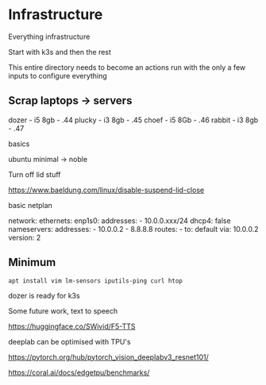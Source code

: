# Infrastructure

Everything infrastructure

Start with k3s and then the rest

This entire directory needs to become an actions run with the only a few inputs to configure everything

## Scrap laptops -> servers

dozer - i5 8gb - .44
plucky - i3 8gb - .45
choef - i5 8Gb - .46
rabbit - i3 8gb - .47

basics

ubuntu minimal -> noble

Turn off lid stuff

https://www.baeldung.com/linux/disable-suspend-lid-close

basic netplan

network:
    ethernets:
        enp1s0:
            addresses:
            - 10.0.0.xxx/24
            dhcp4: false
            nameservers:
                addresses:
                - 10.0.0.2
                - 8.8.8.8
            routes:
            -   to: default
                via: 10.0.0.2
    version: 2

## Minimum

`apt install vim lm-sensors iputils-ping curl htop`

dozer is ready for k3s

Some future work, text to speech

https://huggingface.co/SWivid/F5-TTS

deeplab can be optimised with TPU's

https://pytorch.org/hub/pytorch_vision_deeplabv3_resnet101/

https://coral.ai/docs/edgetpu/benchmarks/